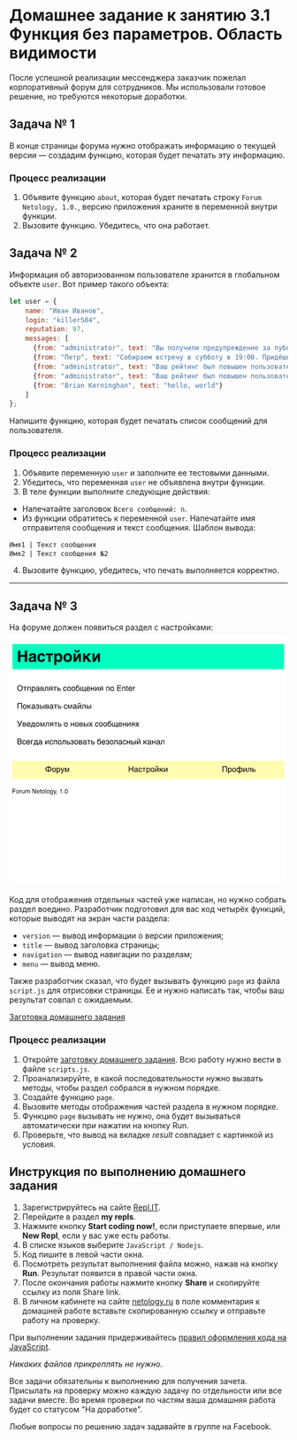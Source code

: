 # Домашнее задание к занятию 3.1 Функция без параметров. Область видимости

После успешной реализации мессенджера заказчик пожелал корпоративный форум для сотрудников. Мы использовали готовое решение, но требуются некоторые доработки.

## Задача № 1

В конце страницы форума нужно отображать информацию о текущей версии — создадим функцию, которая будет печатать эту информацию.

### Процесс реализации
1. Объявите функцию `about`, которая будет печатать строку `Forum Netology, 1.0.`, версию приложения храните в переменной внутри функции.
2. Вызовите функцию. Убедитесь, что она работает.


## Задача № 2

Информация об авторизованном пользователе хранится в глобальном объекте `user`. Вот пример такого объекта:

```js
let user = {
    name: "Иван Иванов",
    login: "killer504",
    reputation: 97,
    messages: [
      {from: "administrator", text: "Вы получили предупреждение за публикацию рекламы на форуме"},
      {from: "Петр", text: "Собираем встречу в субботу в 19:00. Придёшь?"},
      {from: "administrator", text: "Ваш рейтинг был повышен пользователем DonkeyKong"},
      {from: "administrator", text: "Ваш рейтинг был повышен пользователем Netologist"},
      {from: "Brian Kerninghan", text: "hello, world"}
    ]
};
```

Напишите функцию, которая будет печатать список сообщений для пользователя.

### Процесс реализации

1. Объявите переменную `user` и заполните ее тестовыми данными.
2. Убедитесь, что переменная `user` не объявлена внутри функции. 
3. В теле функции выполните следующие действия:

* Напечатайте заголовок `Всего сообщений: n`.
* Из функции обратитесь к переменной `user`. Напечатайте имя отправителя сообщения и текст сообщения. Шаблон вывода:

```
Имя1 | Текст сообщения
Имя2 | Текст сообщения №2
```
4. Вызовите функцию, убедитесь, что печать выполняется корректно.

***

## Задача № 3

На форуме должен появиться раздел с настройками:
![Картинка страницы раздела настроек](./task3_img.png)

Код для отображения отдельных частей уже написан, но нужно собрать раздел воедино. Разработчик подготовил для вас код четырёх функций, которые выводят на экран части раздела:

* `version` — вывод информации о версии приложения;
* `title` — вывод заголовка страницы;
* `navigation` — вывод навигации по разделам;
* `menu` — вывод меню.

Также разработчик сказал, что будет вызывать функцию `page` из файла `script.js` для отрисовки страницы. Ее и нужно написать так, чтобы ваш результат совпал с ожидаемым.

[Заготовка домашнего задания](https://repl.it/@netology_pb/PB-31-Zadaniie-3-Funktsii)


### Процесс реализации

1. Откройте [заготовку домашнего задания](https://repl.it/@netology_pb/PB-31-Zadaniie-3-Funktsii). Всю работу нужно вести в файле `scripts.js`.
2. Проанализируйте, в какой последовательности нужно вызвать методы, чтобы раздел собрался в нужном порядке.
3. Создайте функцию `page`.
4. Вызовите методы отображения частей раздела в нужном порядке.
5. Функцию `page` вызывать не нужно, она будет вызываться автоматически при нажатии на кнопку Run.
6. Проверьте, что вывод на вкладке *result* совпадает с картинкой из условия.


## Инструкция по выполнению домашнего задания

1. Зарегистрируйтесь на сайте [Repl.IT](http://repl.it/).
2. Перейдите в раздел **my repls**.
3. Нажмите кнопку **Start coding now!**, если приступаете впервые, или **New Repl**, если у вас уже есть работы.
4. В списке языков выберите `JavaScript / Nodejs`.
5. Код пишите в левой части окна.
6. Посмотреть результат выполнения файла можно, нажав на кнопку **Run**. Результат появится в правой части окна.
7. После окончания работы нажмите кнопку **Share** и скопируйте ссылку из поля Share link.
8. В личном кабинете на сайте [netology.ru](http://netology.ru/) в поле комментария к домашней работе вставьте скопированную ссылку и отправьте работу на проверку.

При выполнении задания придерживайтесь [правил оформления кода на JavaScript](/codestyle.md).

*Никаких файлов прикреплять не нужно.*

Все задачи обязательны к выполнению для получения зачета. Присылать на проверку можно каждую задачу по отдельности или все задачи вместе. Во время проверки по частям ваша домашняя работа будет со статусом "На доработке".

Любые вопросы по решению задач задавайте в группе на Facebook.
